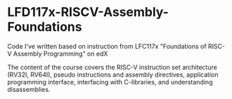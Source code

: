 # LFD117x-RISCV-Assembly-Foundations
Code I've written based on instruction from LFC117x "Foundations of RISC-V Assembly Programming" on edX

The content of the course covers the RISC-V instruction set architecture (RV32I, RV64I), pseudo instructions and assembly directives, application programming interface, interfacing with C-libraries, and understanding disassemblies.
